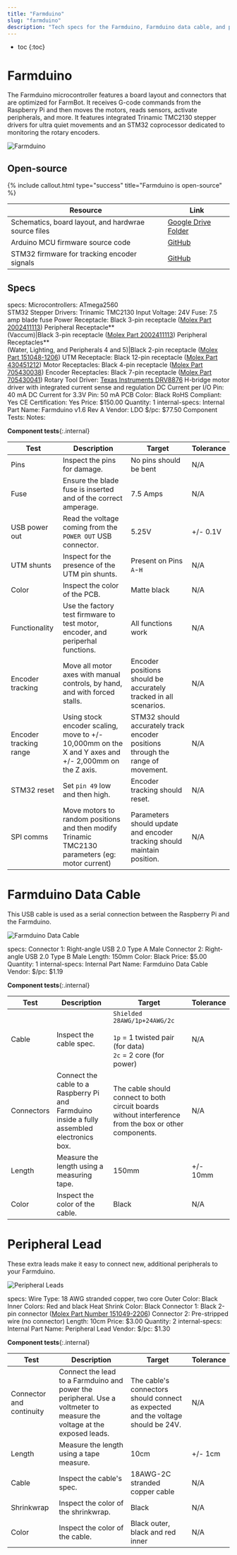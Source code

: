 ```yaml
---
title: "Farmduino"
slug: "farmduino"
description: "Tech specs for the Farmduino, Farmduino data cable, and peripheral leads in FarmBot Genesis. Visit [our shop](http://shop.farm.bot) to purchase parts."
---
```


* toc
{:toc}

# Farmduino

The Farmduino microcontroller features a board layout and connectors that are optimized for FarmBot. It receives G-code commands from the Raspberry Pi and then moves the motors, reads sensors, activate peripherals, and more. It features integrated Trinamic TMC2130 stepper drivers for ultra quiet movements and an STM32 coprocessor dedicated to monitoring the rotary encoders.

![Farmduino](_images/Farmduino.jpg)

## Open-source

{%
include callout.html
type="success"
title="Farmduino is open-source"
%}

|Resource|Link|
|--------|----|
|Schematics, board layout, and hardwrae source files|[Google Drive Folder](https://drive.google.com/drive/folders/1mUYvzC2uOgCfWoyfXvQitavsMF2ly5H-?usp=sharing)
|Arduino MCU firmware source code|[GitHub](https://github.com/FarmBot/farmbot-arduino-firmware)
|STM32 firmware for tracking encoder signals|[GitHub](https://github.com/MotorDynamicsLab/encoder-tracker/releases/tag/v1.0.2)

## Specs

specs:
  Microcontrollers: ATmega2560<br>STM32
  Stepper Drivers: Trinamic TMC2130
  Input Voltage: 24V
  Fuse: 7.5 amp blade fuse
  Power Receptacle: Black 3-pin receptacle ([Molex Part 2002411113](https://www.molex.com/molex/products/part-detail/pcb_headers/2002411113))
  Peripheral Receptacle**<br>(Vaccum)|Black 3-pin receptacle ([Molex Part 2002411113](https://www.molex.com/molex/products/part-detail/pcb_headers/2002411113))
  Peripheral Receptacles**<br>(Water, Lighting, and Peripherals 4 and 5)|Black 2-pin receptacle ([Molex Part 151048-1206](https://www.molex.com/molex/products/part-detail/pcb_headers/1510481206))
  UTM Receptacle: Black 12-pin receptacle ([Molex Part 430451212](https://www.molex.com/molex/products/part-detail/pcb_headers/0430451212))
  Motor Receptacles: Black 4-pin receptacle ([Molex Part 705430038](https://www.molex.com/molex/products/part-detail/pcb_headers/0705430038))
  Encoder Receptacles: Black 7-pin receptacle ([Molex Part 705430041](https://www.molex.com/molex/products/part-detail/pcb_headers/0705430041))
  Rotary Tool Driver: [Texas Instruments DRV8876](https://www.ti.com/lit/ds/symlink/drv8876.pdf) H-bridge motor driver with integrated current sense and regulation
  DC Current per I/O Pin: 40 mA
  DC Current for 3.3V Pin: 50 mA
  PCB Color: Black
  RoHS Compliant: Yes
  CE Certification: Yes
  Price: $150.00
  Quantity: 1
internal-specs:
  Internal Part Name: Farmduino v1.6 Rev A
  Vendor: LDO
  $/pc: $77.50
  Component Tests: 
  Notes: 

**Component tests**{:.internal}

|Test         |Description  |Target       |Tolerance    |
|-------------|-------------|-------------|-------------|
|Pins         |Inspect the pins for damage.|No pins should be bent|N/A
|Fuse         |Ensure the blade fuse is inserted and of the correct amperage.|7.5 Amps|N/A
|USB power out|Read the voltage coming from the `POWER OUT` USB connector.|5.25V|+/- 0.1V
|UTM shunts   |Inspect for the presence of the UTM pin shunts.|Present on Pins `A`-`H`|N/A
|Color        |Inspect the color of the PCB.|Matte black|N/A
|Functionality|Use the factory test firmware to test motor, encoder, and periperhal functions.|All functions work|N/A
|Encoder tracking|Move all motor axes with manual controls, by hand, and with forced stalls.|Encoder positions should be accurately tracked in all scenarios.|N/A
|Encoder tracking range|Using stock encoder scaling, move to +/- 10,000mm on the X and Y axes and +/- 2,000mm on the Z axis.|STM32 should accurately track encoder positions through the range of movement.|N/A
|STM32 reset  |Set `pin 49` low and then high.|Encoder tracking should reset.|N/A
|SPI comms    |Move motors to random positions and then modify Trinamic TMC2130 parameters (eg: motor current)|Parameters should update and encoder tracking should maintain position.|N/A

# Farmduino Data Cable

This USB cable is used as a serial connection between the Raspberry Pi and the Farmduino.

![Farmduino Data Cable](_images/farmduino_data_cable.jpg)

specs:
  Connector 1: Right-angle USB 2.0 Type A Male
  Connector 2: Right-angle USB 2.0 Type B Male
  Length: 150mm
  Color: Black
  Price: $5.00
  Quantity: 1
internal-specs:
  Internal Part Name: Farmduino Data Cable
  Vendor: 
  $/pc: $1.19

**Component tests**{:.internal}

|Test         |Description  |Target       |Tolerance    |
|-------------|-------------|-------------|-------------|
|Cable        |Inspect the cable spec.|`Shielded 28AWG/1p+24AWG/2c`<br><br>`1p` = 1 twisted pair (for data)<br>`2c` = 2 core (for power)|N/A
|Connectors   |Connect the cable to a Raspberry Pi and Farmduino inside a fully assembled electronics box.|The cable should connect to both circuit boards without interference from the box or other components.|N/A
|Length       |Measure the length using a measuring tape.|150mm|+/- 10mm
|Color        |Inspect the color of the cable.|Black|N/A

# Peripheral Lead

These extra leads make it easy to connect new, additional peripherals to your Farmduino.

![Peripheral Leads](_images/peripheral_leads.jpg)

specs:
  Wire Type: 18 AWG stranded copper, two core
  Outer Color: Black
  Inner Colors: Red and black
  Heat Shrink Color: Black
  Connector 1: Black 2-pin connector ([Molex Part Number 151049-2206](https://www.molex.com/molex/products/datasheet.jsp?part=active/1510492206_CRIMP_HOUSINGS.xml))
  Connector 2: Pre-stripped wire (no connector)
  Length: 10cm
  Price: $3.00
  Quantity: 2
internal-specs:
  Internal Part Name: Peripheral Lead
  Vendor: 
  $/pc: $1.30

**Component tests**{:.internal}

|Test         |Description  |Target       |Tolerance    |
|-------------|-------------|-------------|-------------|
|Connector and continuity|Connect the lead to a Farmduino and power the peripheral. Use a voltmeter to measure the voltage at the exposed leads.|The cable's connectors should connect as expected and the voltage should be 24V.|N/A
|Length       |Measure the length using a tape measure.|10cm|+/- 1cm
|Cable        |Inspect the cable's spec.|18AWG-2C stranded copper cable|N/A
|Shrinkwrap   |Inspect the color of the shrinkwrap.|Black|N/A
|Color        |Inspect the color of the cable.|Black outer, black and red inner|N/A
